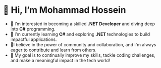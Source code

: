 # 👋 Hi, I’m Mohammad Hossein

- 👀 I’m interested in becoming a skilled **.NET Developer** and diving deep into **C#** programming.
- 🌱 I’m currently learning **C#** and exploring **.NET** technologies to build impactful applications.
- 🚀I believe in the power of community and collaboration, and I'm always eager to contribute and learn from others.
- 🎯 My goal is to continually improve my skills, tackle coding challenges, and make a meaningful impact in the tech world!
  
<!---
mammdossein/mammdossein is a ✨ special ✨ repository because its `README.md` (this file) appears on your GitHub profile.
You can click the Preview link to take a look at your changes.
--->

